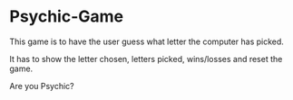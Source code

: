 # Psychic-Game

This game is to have the user guess what letter the computer has picked.

It has to show the letter chosen, letters picked, wins/losses and reset the game.

Are you Psychic?
